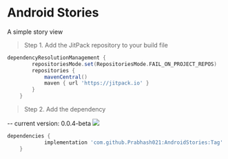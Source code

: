 # Android Stories
A simple story view 

> Step 1. Add the JitPack repository to your build file

```gradle
dependencyResolutionManagement {
		repositoriesMode.set(RepositoriesMode.FAIL_ON_PROJECT_REPOS)
		repositories {
			mavenCentral()
			maven { url 'https://jitpack.io' }
		}
	}
```

> Step 2. Add the dependency

-- current version: 0.0.4-beta
[![](https://jitpack.io/v/Prabhash021/AndroidStories.svg)](https://jitpack.io/#Prabhash021/AndroidStories)

```gradle
dependencies {
	        implementation 'com.github.Prabhash021:AndroidStories:Tag'
	}
```
